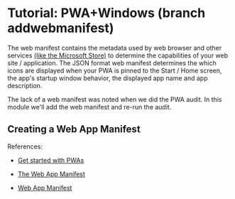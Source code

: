 # Tutorial: PWA+Windows (branch addwebmanifest)

The web manifest contains the metadata used by web browser and other services [(like the Microsoft Store)](https://docs.microsoft.com/en-us/microsoft-edge/progressive-web-apps/microsoft-store) to determine the capabilities of your web site / application. The JSON format web manifest determines the which icons are displayed when your PWA is pinned to the Start / Home screen, the app's startup window behavior, the displayed app name and app description. 

The lack of a web manifest was noted when we did the PWA audit. In this module we'll add the web manifest and re-run the audit.

## Creating a Web App Manifest



References:

* [Get started with PWAs](https://docs.microsoft.com/en-us/microsoft-edge/progressive-web-apps/get-started)

* [The Web App Manifest](https://developers.google.com/web/fundamentals/web-app-manifest/)

* [Web App Manifest](https://developer.mozilla.org/en-US/docs/Web/Manifest)